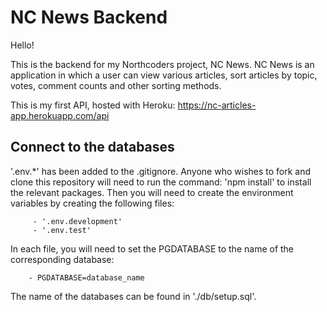# NC News Backend

Hello!

This is the backend for my Northcoders project, NC News.  NC News is an application in which a user can view various articles, sort articles by topic, votes, comment counts and other sorting methods. 

This is my first API, hosted with Heroku: https://nc-articles-app.herokuapp.com/api

## Connect to the databases

'.env.\*' has been added to the .gitignore. 
Anyone who wishes to fork and clone this repository will need to run the command: 'npm install' to install the relevant packages. 
Then you will need to create the environment variables by creating the following files:

         - '.env.development'
         - '.env.test'

In each file, you will need to set the PGDATABASE to the name of the corresponding database:

        - PGDATABASE=database_name

The name of the databases can be found in './db/setup.sql'.
